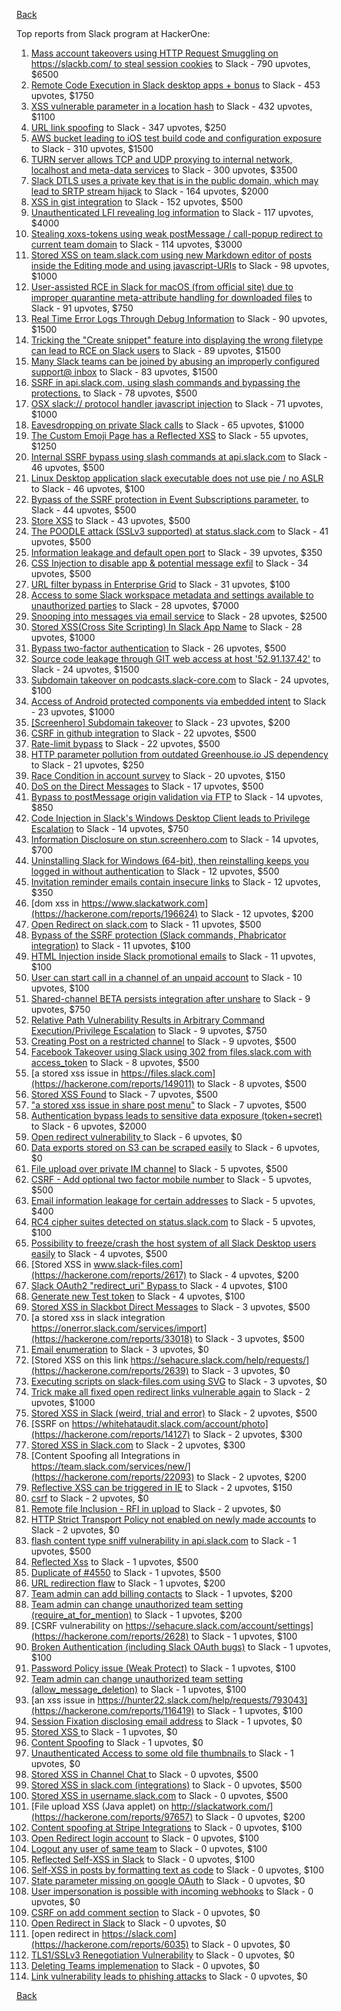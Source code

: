 [Back](../README.md)

Top reports from Slack program at HackerOne:

1. [Mass account takeovers using HTTP Request Smuggling on https://slackb.com/ to steal session cookies](https://hackerone.com/reports/737140) to Slack - 790 upvotes, $6500
2. [Remote Code Execution in Slack desktop apps + bonus](https://hackerone.com/reports/783877) to Slack - 453 upvotes, $1750
3. [XSS vulnerable parameter in a location hash](https://hackerone.com/reports/146336) to Slack - 432 upvotes, $1100
4. [URL link spoofing](https://hackerone.com/reports/481472) to Slack - 347 upvotes, $250
5. [AWS bucket leading to iOS test build code and configuration exposure](https://hackerone.com/reports/404822) to Slack - 310 upvotes, $1500
6. [TURN server allows TCP and UDP proxying to internal network, localhost and meta-data services](https://hackerone.com/reports/333419) to Slack - 300 upvotes, $3500
7. [Slack DTLS uses a private key that is in the public domain, which may lead to SRTP stream hijack](https://hackerone.com/reports/531032) to Slack - 164 upvotes, $2000
8. [XSS in gist integration](https://hackerone.com/reports/11073) to Slack - 152 upvotes, $500
9. [Unauthenticated LFI revealing log information](https://hackerone.com/reports/272578) to Slack - 117 upvotes, $4000
10. [Stealing xoxs-tokens using weak postMessage / call-popup redirect to current team domain](https://hackerone.com/reports/207170) to Slack - 114 upvotes, $3000
11. [Stored XSS on team.slack.com using new Markdown editor of posts inside the Editing mode and using javascript-URIs](https://hackerone.com/reports/132104) to Slack - 98 upvotes, $1000
12. [User-assisted RCE in Slack for macOS (from official site) due to improper quarantine meta-attribute handling for downloaded files](https://hackerone.com/reports/470637) to Slack - 91 upvotes, $750
13. [Real Time Error Logs Through Debug Information](https://hackerone.com/reports/503283) to Slack - 90 upvotes, $1500
14. [Tricking the "Create snippet" feature into displaying the wrong filetype can lead to RCE on Slack users](https://hackerone.com/reports/833080) to Slack - 89 upvotes, $1500
15. [Many Slack teams can be joined by abusing an improperly configured support@ inbox](https://hackerone.com/reports/239623) to Slack - 83 upvotes, $1500
16. [SSRF in api.slack.com, using slash commands and bypassing the protections.](https://hackerone.com/reports/381129) to Slack - 78 upvotes, $500
17. [OSX slack:// protocol handler javascript injection](https://hackerone.com/reports/79348) to Slack - 71 upvotes, $1000
18. [Eavesdropping on private Slack calls](https://hackerone.com/reports/184698) to Slack - 65 upvotes, $1000
19. [The Custom Emoji Page has a Reflected XSS](https://hackerone.com/reports/258198) to Slack - 55 upvotes, $1250
20. [Internal SSRF bypass using slash commands at api.slack.com](https://hackerone.com/reports/356765) to Slack - 46 upvotes, $500
21. [Linux Desktop application slack executable does not use pie / no ASLR](https://hackerone.com/reports/415272) to Slack - 46 upvotes, $100
22. [Bypass of the SSRF protection in Event Subscriptions parameter.](https://hackerone.com/reports/386292) to Slack - 44 upvotes, $500
23. [Store XSS](https://hackerone.com/reports/187410) to Slack - 43 upvotes, $500
24. [The POODLE attack (SSLv3 supported) at status.slack.com](https://hackerone.com/reports/375097) to Slack - 41 upvotes, $500
25. [Information leakage and default open port](https://hackerone.com/reports/305518) to Slack - 39 upvotes, $350
26. [CSS Injection to disable app & potential message exfil](https://hackerone.com/reports/679969) to Slack - 34 upvotes, $500
27. [URL filter bypass in Enterprise Grid](https://hackerone.com/reports/500348) to Slack - 31 upvotes, $100
28. [Access to some Slack workspace metadata and settings available to unauthorized parties](https://hackerone.com/reports/130133) to Slack - 28 upvotes, $7000
29. [Snooping into messages via email service](https://hackerone.com/reports/163938) to Slack - 28 upvotes, $2500
30. [ Stored XSS(Cross Site Scripting) In Slack App Name](https://hackerone.com/reports/159460) to Slack - 28 upvotes, $1000
31. [Bypass  two-factor authentication](https://hackerone.com/reports/121696) to Slack - 26 upvotes, $500
32. [Source code leakage through GIT web access at host '52.91.137.42'](https://hackerone.com/reports/148068) to Slack - 24 upvotes, $1500
33. [Subdomain takeover on podcasts.slack-core.com](https://hackerone.com/reports/195350) to Slack - 24 upvotes, $100
34. [Access of Android protected components via embedded intent](https://hackerone.com/reports/200427) to Slack - 23 upvotes, $1000
35. [[Screenhero] Subdomain takeover](https://hackerone.com/reports/142096) to Slack - 23 upvotes, $200
36. [CSRF in github integration](https://hackerone.com/reports/174328) to Slack - 22 upvotes, $500
37. [Rate-limit bypass](https://hackerone.com/reports/165727) to Slack - 22 upvotes, $500
38. [HTTP parameter pollution from outdated Greenhouse.io JS dependency](https://hackerone.com/reports/335339) to Slack - 21 upvotes, $250
39. [Race Condition in account survey](https://hackerone.com/reports/165570) to Slack - 20 upvotes, $150
40. [DoS on the Direct Messages](https://hackerone.com/reports/746003) to Slack - 17 upvotes, $500
41. [Bypass to postMessage origin validation via FTP](https://hackerone.com/reports/210654) to Slack - 14 upvotes, $850
42. [Code Injection in Slack's Windows Desktop Client leads to Privilege Escalation](https://hackerone.com/reports/162955) to Slack - 14 upvotes, $750
43. [Information Disclosure on stun.screenhero.com](https://hackerone.com/reports/175061) to Slack - 14 upvotes, $700
44. [Uninstalling Slack for Windows (64-bit), then reinstalling keeps you logged in without authentication](https://hackerone.com/reports/238260) to Slack - 12 upvotes, $500
45. [Invitation reminder emails contain insecure links](https://hackerone.com/reports/327674) to Slack - 12 upvotes, $350
46. [dom xss in https://www.slackatwork.com](https://hackerone.com/reports/196624) to Slack - 12 upvotes, $200
47. [Open Redirect on slack.com](https://hackerone.com/reports/140447) to Slack - 11 upvotes, $500
48. [Bypass of the SSRF protection (Slack commands, Phabricator integration)](https://hackerone.com/reports/61312) to Slack - 11 upvotes, $100
49. [HTML Injection inside Slack promotional emails](https://hackerone.com/reports/321029) to Slack - 11 upvotes, $100
50. [User can start call in a channel of an unpaid account](https://hackerone.com/reports/147369) to Slack - 10 upvotes, $100
51. [Shared-channel BETA persists integration after unshare](https://hackerone.com/reports/291822) to Slack - 9 upvotes, $750
52. [Relative Path Vulnerability Results in Arbitrary Command Execution/Privilege Escalation](https://hackerone.com/reports/784714) to Slack - 9 upvotes, $750
53. [Creating Post on a restricted channel](https://hackerone.com/reports/151459) to Slack - 9 upvotes, $500
54. [Facebook Takeover using Slack using 302 from files.slack.com with access_token](https://hackerone.com/reports/6017) to Slack - 8 upvotes, $500
55. [a stored xss issue in https://files.slack.com](https://hackerone.com/reports/149011) to Slack - 8 upvotes, $500
56. [Stored XSS Found](https://hackerone.com/reports/9774) to Slack - 7 upvotes, $500
57. ["a stored xss issue in share post menu"](https://hackerone.com/reports/148848) to Slack - 7 upvotes, $500
58. [Authentication bypass leads to sensitive data exposure (token+secret)](https://hackerone.com/reports/129918) to Slack - 6 upvotes, $2000
59. [Open redirect vulnerability ](https://hackerone.com/reports/2731) to Slack - 6 upvotes, $0
60. [Data exports stored on S3 can be scraped easily](https://hackerone.com/reports/2746) to Slack - 6 upvotes, $0
61. [File upload over private IM channel](https://hackerone.com/reports/143903) to Slack - 5 upvotes, $500
62. [CSRF - Add optional two factor mobile number](https://hackerone.com/reports/155774) to Slack - 5 upvotes, $500
63. [Email information leakage for certain addresses](https://hackerone.com/reports/169992) to Slack - 5 upvotes, $400
64. [RC4 cipher suites detected on status.slack.com](https://hackerone.com/reports/99157) to Slack - 5 upvotes, $100
65. [Possibility to freeze/crash the host system of all Slack Desktop users easily](https://hackerone.com/reports/392728) to Slack - 4 upvotes, $500
66. [Stored XSS in www.slack-files.com](https://hackerone.com/reports/2617) to Slack - 4 upvotes, $200
67. [Slack OAuth2 "redirect_uri" Bypass ](https://hackerone.com/reports/2575) to Slack - 4 upvotes, $100
68. [Generate new Test token](https://hackerone.com/reports/147544) to Slack - 4 upvotes, $100
69. [Stored XSS in Slackbot Direct Messages](https://hackerone.com/reports/4561) to Slack - 3 upvotes, $500
70. [a stored xss in  slack integration  https://onerror.slack.com/services/import](https://hackerone.com/reports/33018) to Slack - 3 upvotes, $500
71. [Email enumeration](https://hackerone.com/reports/2766) to Slack - 3 upvotes, $0
72. [Stored XSS on this link https://sehacure.slack.com/help/requests/](https://hackerone.com/reports/2639) to Slack - 3 upvotes, $0
73. [Executing scripts on slack-files.com using SVG](https://hackerone.com/reports/100565) to Slack - 3 upvotes, $0
74. [Trick make all fixed open redirect links vulnerable again](https://hackerone.com/reports/104087) to Slack - 2 upvotes, $1000
75. [Stored XSS in Slack (weird, trial and error)](https://hackerone.com/reports/96337) to Slack - 2 upvotes, $500
76. [SSRF on https://whitehataudit.slack.com/account/photo](https://hackerone.com/reports/14127) to Slack - 2 upvotes, $300
77. [Stored XSS in Slack.com](https://hackerone.com/reports/6002) to Slack - 2 upvotes, $300
78. [Content Spoofing all Integrations in https://team.slack.com/services/new/](https://hackerone.com/reports/22093) to Slack - 2 upvotes, $200
79. [Reflective XSS can be triggered in IE](https://hackerone.com/reports/2497) to Slack - 2 upvotes, $150
80. [csrf](https://hackerone.com/reports/2635) to Slack - 2 upvotes, $0
81. [Remote file Inclusion - RFI in upload](https://hackerone.com/reports/14092) to Slack - 2 upvotes, $0
82. [HTTP Strict Transport Policy not enabled on newly made accounts](https://hackerone.com/reports/26763) to Slack - 2 upvotes, $0
83. [flash content type sniff vulnerability in api.slack.com](https://hackerone.com/reports/3455) to Slack - 1 upvotes, $500
84. [Reflected Xss](https://hackerone.com/reports/2777) to Slack - 1 upvotes, $500
85. [Duplicate of #4550](https://hackerone.com/reports/4638) to Slack - 1 upvotes, $500
86. [URL redirection flaw](https://hackerone.com/reports/2622) to Slack - 1 upvotes, $200
87. [Team admin can add billing contacts](https://hackerone.com/reports/47940) to Slack - 1 upvotes, $200
88. [Team admin can change unauthorized team setting (require_at_for_mention)](https://hackerone.com/reports/46747) to Slack - 1 upvotes, $200
89. [CSRF vulnerability on https://sehacure.slack.com/account/settings](https://hackerone.com/reports/2628) to Slack - 1 upvotes, $100
90. [Broken Authentication (including Slack OAuth bugs)](https://hackerone.com/reports/2559) to Slack - 1 upvotes, $100
91. [Password Policy issue (Weak Protect)](https://hackerone.com/reports/17160) to Slack - 1 upvotes, $100
92. [Team admin can change unauthorized team setting (allow_message_deletion)](https://hackerone.com/reports/46750) to Slack - 1 upvotes, $100
93. [an xss issue in https://hunter22.slack.com/help/requests/793043](https://hackerone.com/reports/116419) to Slack - 1 upvotes, $100
94. [Session Fixation disclosing email address](https://hackerone.com/reports/2582) to Slack - 1 upvotes, $0
95. [Stored XSS ](https://hackerone.com/reports/2926) to Slack - 1 upvotes, $0
96. [Content Spoofing](https://hackerone.com/reports/2979) to Slack - 1 upvotes, $0
97. [Unauthenticated Access to some old file thumbnails ](https://hackerone.com/reports/145621) to Slack - 1 upvotes, $0
98. [Stored XSS in Channel Chat ](https://hackerone.com/reports/2652) to Slack - 0 upvotes, $500
99. [Stored XSS in slack.com (integrations)](https://hackerone.com/reports/10297) to Slack - 0 upvotes, $500
100. [Stored XSS in username.slack.com](https://hackerone.com/reports/2625) to Slack - 0 upvotes, $500
101. [File upload XSS (Java applet) on http://slackatwork.com/](https://hackerone.com/reports/97657) to Slack - 0 upvotes, $200
102. [Content spoofing at Stripe Integrations](https://hackerone.com/reports/21248) to Slack - 0 upvotes, $100
103. [Open Redirect login account](https://hackerone.com/reports/16718) to Slack - 0 upvotes, $100
104. [Logout any user of same team](https://hackerone.com/reports/54610) to Slack - 0 upvotes, $100
105. [Reflected Self-XSS in Slack](https://hackerone.com/reports/97683) to Slack - 0 upvotes, $100
106. [Self-XSS in posts by formatting text as code](https://hackerone.com/reports/89505) to Slack - 0 upvotes, $100
107. [State parameter missing on google OAuth](https://hackerone.com/reports/2688) to Slack - 0 upvotes, $0
108. [User impersonation is possible with incoming webhooks](https://hackerone.com/reports/3722) to Slack - 0 upvotes, $0
109. [CSRF on add comment section](https://hackerone.com/reports/2638) to Slack - 0 upvotes, $0
110. [Open Redirect in Slack](https://hackerone.com/reports/4549) to Slack - 0 upvotes, $0
111. [open redirect in https://slack.com](https://hackerone.com/reports/6035) to Slack - 0 upvotes, $0
112. [TLS1/SSLv3 Renegotiation Vulnerability](https://hackerone.com/reports/5617) to Slack - 0 upvotes, $0
113. [Deleting Teams implemenation](https://hackerone.com/reports/2975) to Slack - 0 upvotes, $0
114. [Link vulnerability leads to phishing attacks](https://hackerone.com/reports/66994) to Slack - 0 upvotes, $0


[Back](../README.md)